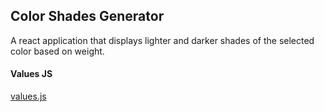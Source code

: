 ## Color Shades Generator

A react application that displays lighter and darker shades of the selected color based on weight.

#### Values JS

[values.js](https://github.com/noeldelgado/values.js)
